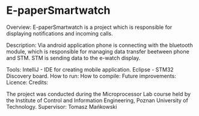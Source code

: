 # E-paperSmartwatch

Overview:
E-paperSmartwatch is a project which is responsible for displaying notifications and incoming calls.

Description:
Via android application phone is connecting with the bluetooth module, which is responsible for managing data transfer beetween phone and STM.
STM is sending data to the e-watch display.

Tools: 
IntelliJ - IDE for creating mobile application.
Eclipse - STM32 Discovery board.
How to run:
How to compile:
Future improvements:
Licence:
Credits:

The project was conducted during the Microprocessor Lab course held by the Institute of Control and Information Engineering, Poznan University of Technology.
Supervisor: Tomasz Mańkowski
